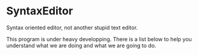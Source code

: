SyntaxEditor
============

Syntax oriented editor, not another stupid text editor.

This program is under heavy developping. There is a list below to help you understand what we are doing and what we are going to do.
